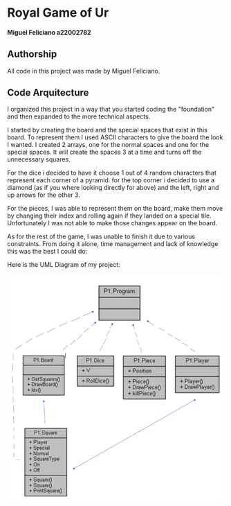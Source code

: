 # Royal Game of Ur 

#### Miguel Feliciano a22002782

## Authorship

All code in this project was made by Miguel Feliciano. 

## Code Arquitecture

I organized this project in a way that you started coding the "foundation" and then expanded to the more technical aspects. 

I started by creating the board and the special spaces that exist in this board. To represent them I used ASCII characters to give the board the look I wanted. I created 2 arrays, one for the normal spaces and one for the special spaces. It will create the spaces 3 at a time and turns off the unnecessary squares.

For the dice i decided to have it choose 1 out of 4 random characters that represent each corner of a pyramid. for the top corner i decided to use a diamond (as if you where looking directly for above) and the left, right and up arrows for the other 3.

For the pieces, I was able to represent them on the board, make them move by changing their index and rolling again if they landed on a special tile. Unfortunately I was not able to make those changes appear on the board.

As for the rest of the game, I was unable to finish it due to various constraints. From doing it alone, time management and lack of knowledge this was the best I could do:

Here is the UML Diagram of my project:

![](UML.png)
